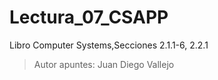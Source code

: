 # Lectura_07_CSAPP
Libro Computer Systems,Secciones 2.1.1-6, 2.2.1

> Autor apuntes: Juan Diego Vallejo
